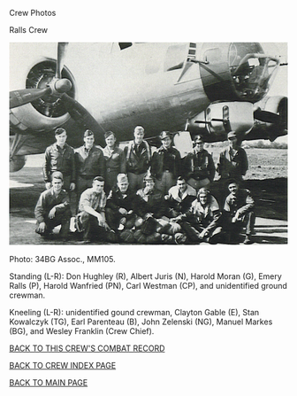 
Crew Photos






 




Ralls Crew  
  

![](Ralls.jpg)  

Photo: 34BG Assoc., MM105.  

Standing (L-R): Don Hughley (R), Albert Juris (N), Harold Moran (G), Emery Ralls (P), Harold Wanfried (PN), Carl Westman (CP), and unidentified ground crewman.  

Kneeling (L-R): unidentified gound crewman, Clayton Gable (E), Stan Kowalczyk (TG), Earl Parenteau (B), John Zelenski (NG), Manuel Markes (BG), and Wesley Franklin (Crew Chief).
  
  

[BACK TO THIS CREW'S COMBAT RECORD](ValorToVictory/crews/Ralls.md)  

[BACK TO CREW INDEX PAGE](ValorToVictory/000crews.md)  

[BACK TO MAIN PAGE](ValorToVictory/index.html)


